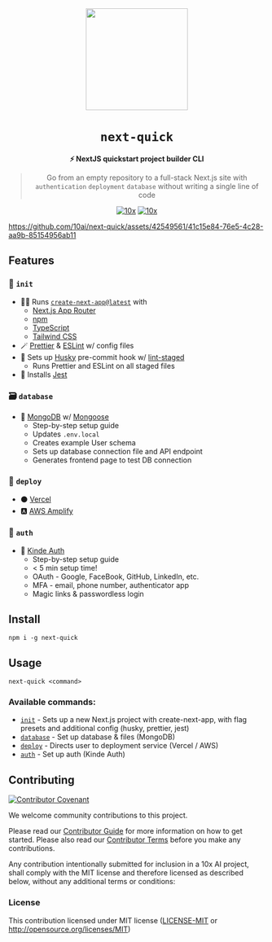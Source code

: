 <!-- Allow this file to not have a first line heading -->
<!-- markdownlint-disable-file MD041 no-emphasis-as-heading -->

<!-- inline html -->
<!-- markdownlint-disable-file MD033 -->

<div align="center">

<img src="https://github.com/10ai/next-quick/assets/42549561/3f83b293-6a82-4581-b8c6-64fb5a7b17fb" width=200>

# `next-quick` 

**⚡️ NextJS quickstart project builder CLI**

> Go from an empty repository to a full-stack Next.js site with `authentication` `deployment` `database` without writing a single line of code

[![10x](https://img.shields.io/badge/10xAI-open%20source-blueviolet.svg)](https://10ai.dev)
[![10x](https://img.shields.io/badge/discord-10xAI-%237289da.svg?logo=discord)](https://discord.gg/FJZ4nyhBW7)

</div>

https://github.com/10ai/next-quick/assets/42549561/41c15e84-76e5-4c28-aa9b-85154956ab11

## Features
### 🐣 `init`
- 🏃‍♂️ Runs [`create-next-app@latest`](https://nextjs.org/docs/pages/api-reference/create-next-app) with
    - [Next.js App Router](https://nextjs.org/docs/app)
    - [npm](https://docs.npmjs.com/about-npm)
    - [TypeScript](https://www.typescriptlang.org/)
    - [Tailwind CSS](https://tailwindcss.com/)
- 🪄 [Prettier](https://prettier.io/) & [ESLint](https://eslint.org/) w/ config files
- 🐶 Sets up [Husky](https://typicode.github.io/husky/) pre-commit hook w/ [lint-staged](https://github.com/lint-staged/lint-staged)
    - Runs Prettier and ESLint on all staged files
- 🧪 Installs [Jest](https://jestjs.io/)

### 🗃️ `database`
- 🦆 [MongoDB](https://www.mongodb.com/) w/ [Mongoose](https://www.mongodb.com/services/support/mongoose-odm-support)
    - Step-by-step setup guide
    - Updates `.env.local`
    - Creates example User schema
    - Sets up database connection file and API endpoint
    - Generates frontend page to test DB connection

### 🚀 `deploy`
- ⚫ [Vercel](https://vercel.com/)
- 🅰️ [AWS Amplify](https://aws.amazon.com/amplify)

### 🔐 `auth`
- 🦋 [Kinde Auth](https://kinde.com/)
   - Step-by-step setup guide
   - < 5 min setup time!
   - OAuth - Google, FaceBook, GitHub, LinkedIn, etc.
   - MFA - email, phone number, authenticator app
   - Magic links & passwordless login
    


## Install
```
npm i -g next-quick
```

## Usage
```
next-quick <command>
```

### Available commands:

- <a href="#-init">`init`</a> - Sets up a new Next.js project with create-next-app, with flag presets and additional config (husky, prettier, jest)
- <a href="#%EF%B8%8F-database">`database`</a> - Set up database & files (MongoDB)
- <a href="#-deploy">`deploy`</a> - Directs user to deployment service (Vercel / AWS)
- <a href="#-auth">`auth`</a> - Set up auth (Kinde Auth)


## Contributing

[![Contributor Covenant](https://img.shields.io/badge/contributor%20covenant-v1.0-ff69b4.svg)](CODE_OF_CONDUCT.md)

We welcome community contributions to this project.

Please read our [Contributor Guide](CONTRIBUTING.md) for more information on how to get started.
Please also read our [Contributor Terms](CONTRIBUTING.md#contributor-terms) before you make any contributions.

Any contribution intentionally submitted for inclusion in a 10x AI project, shall comply with the MIT license and therefore licensed as described below, without any additional terms or conditions:

### License

This contribution licensed under MIT license ([LICENSE-MIT](LICENSE-MIT) or <http://opensource.org/licenses/MIT>)
